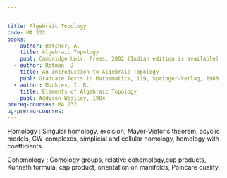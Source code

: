 ```yaml
---


title: Algebraic Topology
code: MA 332
books:
  - author: Hatcher, A.
    title: Algebraic Topology
    publ: Cambridge Univ. Press, 2002 (Indian edition is available)
  - author: Rotman, J
    title: An Introduction to Algebraic Topology
    publ: Graduate Texts in Mathematics, 119, Springer-Verlag, 1988
  - author: Munkres, I. R.
    title: Elements of Algebraic Topology
    publ: Addison-Wesiley, 1984
prereq-courses: MA 232
ug-prereq-courses: 
---
```



Homology : Singular homology, excision, Mayer-Vietoris theorem, acyclic models,
CW-complexes, simplicial and cellular homology, homology with coefficients.

Cohomology : Comology groups, relative cohomology,cup products, Kunneth
formula, cap product, orientation on manifolds, Poincare duality.

